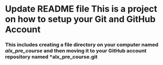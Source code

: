 # Update README file This is a project on how to setup your Git and GitHub Account
### This includes creating a file directory on your computer named *alx_pre_course* and then moving it to your GitHub account repository named *alx_pre_course.git
